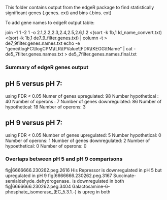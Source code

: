 This folder contains output from the edgeR package to find statistically significant genes (.genes. ext) and bins (.bins. ext)

To add gene names to edgeR output table:

 join -1 1 -2 1 -o 2.1,2.2,2.3,2.4,2.5,2.6,1.2 <(sort -k 1b,1 Id_name_convert.txt) <(sort -k 1b,1 de7_9_filter.genes.txt) | column -t > de7_9filter.genes.names.txt 
echo -e "gene\tlogFC\tlogCPM\tLR\tPValue\tFDR\tKEGG\tName" | cat - de5_7filter.genes.names.txt > de5_7filter.genes.names.final.txt 

### Summary of edgeR genes output
## pH 5 versus pH 7:
using FDR < 0.05
Numer of  genes upregulated: 98
	Number hypothetical : 40
	Number of operons : 7 
Number of genes  downregulated: 86
	Number of hypothetical: 18 
	Number of operons: 3

## pH 9 versus pH 7:
using FDR < 0.05 
Number of genes upregulated: 5
	Number hypothetical: 0
	Number of operons: 1
Number of genes downregulated: 2
	Number of hypoethetical: 0
	Number of operons: 0

### Overlaps between pH 5 and pH 9 comparisons
fig|6666666.230262.peg.2616 His Repressor is downregulated in pH 5 but upregulated in pH 9
fig|6666666.230262.peg.3167 Succinate-semialdehyde_dehydrogenase_ is downregulated in both
fig|6666666.230262.peg.3404 Galactosamine-6-phosphate_isomerase_(EC_5.3.1.-) is upreg in both


	

